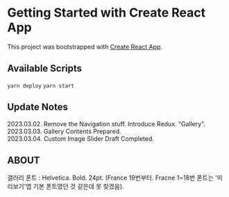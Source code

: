 # Getting Started with Create React App

This project was bootstrapped with [Create React App](https://github.com/facebook/create-react-app).

## Available Scripts

`yarn deploy`
`yarn start`

## Update Notes
2023.03.02. Remove the Navigation stuff. Introduce Redux. "Gallery".   
2023.03.03. Gallery Contents Prepared.   
2023.03.04. Custom Image Slider Draft Completed.   

## ABOUT
갤러리 폰트 : Helvetica. Bold. 24pt. (France 19번부터. Fracne 1~18번 폰트는 '미리보기'앱 기본 폰트였던 것 같은데 못 찾겠음).